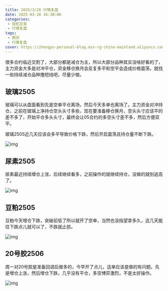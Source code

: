 ```yaml
---
title: 2025/3/26 行情复盘
date: 2025-03-26 16:38:06
categories: 
 - 投机交易
 - 行情复盘
tags:
 - 期货
 - 行情复盘
cover: https://zhengyu-personal-blog.oss-rg-china-mainland.aliyuncs.com/futures-review-face.png
---
```


很多合约临近交割了，大部分都是减仓为主，所以大部分品种其实没啥好看的了，主力资金大多是对冲平仓，资金移仓换月会反复多平和空平会造成价格震荡，就找一些持续减仓品种撸短线吧，尽量少做。

## 玻璃2505

玻璃可以从盘面看到先是空单平仓离场，然后今天多单也离场了。主力资金对冲持仓，之前在玻璃上净持仓空头头寸多些，现在要准备移仓换月，空头头寸应该平的差不多了，开始平仓多头头寸，最终会让05合约的多空头寸差不多，然后方便双平。

玻璃2505近几天应该会多平导致价格下跌，然后开启震荡且持仓量不断下跌。

![img](https://pic1.zhimg.com/v2-67855089912ae7f1ab7c4a4e21559f52_r.jpg)

## 尿素2505

尿素最近持续增仓上涨，后续继续看多，之前操作的就继续持仓，没做的就别追高了。

![img](https://pic4.zhimg.com/v2-2df81cd694b030f2ea00e5536b581c27_1440w.jpg)

## 豆粕2505

豆粕今天增仓下跌，突破前低了所以就开了空单，当然也没指望拿多久，这几天能往下跌点儿就可以了，不跌就止损。

![img](https://pic2.zhimg.com/v2-60a46fdd5804c9df9ea20c4ed34198cd_1440w.jpg)

## 20号胶2506

周一对20号胶是准备回调后做多的，今早开了点儿，这单应该是做的有问题。先是增仓上涨，然后增仓下跌，几乎没有平仓，多空博弈激烈，不是太好操作。

![img](https://pic4.zhimg.com/v2-ebcf1fc3ecd10bceb1ca5c00519b7d0b_r.jpg)